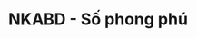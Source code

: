 ---
layout: post
title:  "NKABD - Số phong phú"
categories: [dp, math]
code: NKABD
src: NKABD.cpp
---